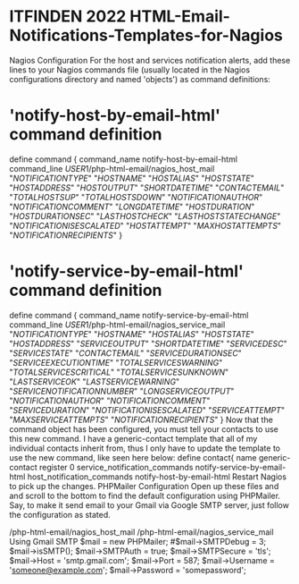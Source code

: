 # ITFINDEN 2022 HTML-Email-Notifications-Templates-for-Nagios

Nagios Configuration
For the host and services notification alerts, add these lines to your Nagios commands file (usually located in the Nagios configurations directory and named 'objects') as command definitions:
# 'notify-host-by-email-html' command definition
define command {
	command_name	notify-host-by-email-html
	command_line    $USER1$/php-html-email/nagios_host_mail "$NOTIFICATIONTYPE$" "$HOSTNAME$" "$HOSTALIAS$" "$HOSTSTATE$" "$HOSTADDRESS$" "$HOSTOUTPUT$" "$SHORTDATETIME$" "$CONTACTEMAIL$" "$TOTALHOSTSUP$" "$TOTALHOSTSDOWN$" "$NOTIFICATIONAUTHOR$" "$NOTIFICATIONCOMMENT$" "$LONGDATETIME$" "$HOSTDURATION$" "$HOSTDURATIONSEC$" "$LASTHOSTCHECK$" "$LASTHOSTSTATECHANGE$" "$NOTIFICATIONISESCALATED$" "$HOSTATTEMPT$" "$MAXHOSTATTEMPTS$" "$NOTIFICATIONRECIPIENTS$"
}

# 'notify-service-by-email-html' command definition
define command {
	command_name	notify-service-by-email-html
	command_line	$USER1$/php-html-email/nagios_service_mail "$NOTIFICATIONTYPE$" "$HOSTNAME$" "$HOSTALIAS$" "$HOSTSTATE$" "$HOSTADDRESS$" "$SERVICEOUTPUT$" "$SHORTDATETIME$" "$SERVICEDESC$" "$SERVICESTATE$" "$CONTACTEMAIL$" "$SERVICEDURATIONSEC$" "$SERVICEEXECUTIONTIME$" "$TOTALSERVICESWARNING$" "$TOTALSERVICESCRITICAL$" "$TOTALSERVICESUNKNOWN$" "$LASTSERVICEOK$" "$LASTSERVICEWARNING$" "$SERVICENOTIFICATIONNUMBER$" "$LONGSERVICEOUTPUT$" "$NOTIFICATIONAUTHOR$" "$NOTIFICATIONCOMMENT$" "$SERVICEDURATION$" "$NOTIFICATIONISESCALATED$" "$SERVICEATTEMPT$" "$MAXSERVICEATTEMPTS$" "$NOTIFICATIONRECIPIENTS$"
}
Now that the command object has been configured, you must tell your contacts to use this new command. I have a generic-contact template that all of my individual contacts inherit from, thus I only have to update the template to use the new command, like seen here below:
define contact{
	name	generic-contact
	register	0
	service_notification_commands	notify-service-by-email-html
	host_notification_commands	notify-host-by-email-html
Restart Nagios to pick up the changes.
PHPMailer Configuration
Open up these files and and scroll to the bottom to find the default configuration using PHPMailer. Say, to make it send email to your Gmail via Google SMTP server, just follow the configuration as stated.

<repo>/php-html-email/nagios_host_mail
<repo>/php-html-email/nagios_service_mail
Using Gmail SMTP
$mail = new PHPMailer;
#$mail->SMTPDebug = 3;
$mail->isSMTP();
$mail->SMTPAuth = true;
$mail->SMTPSecure = 'tls';
$mail->Host = 'smtp.gmail.com';
$mail->Port = 587;
$mail->Username = 'someone@example.com';
$mail->Password = 'somepassword';
